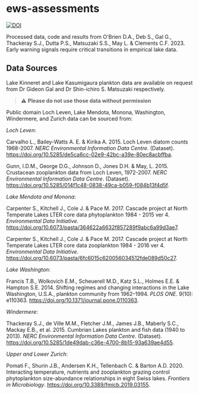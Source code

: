 # ews-assessments
[![DOI](https://zenodo.org/badge/555307206.svg)](https://zenodo.org/badge/latestdoi/555307206)

Processed data, code and results from O'Brien D.A., Deb S., Gal G., Thackeray S.J., Dutta P.S., Matsuzaki S.S., May L. & Clements C.F. 2023. Early warning signals require critical transitions in empirical lake data.

## Data Sources
Lake Kinneret and Lake Kasumigaura plankton data are available on request from Dr Gideon Gal and Dr Shin-ichiro S. Matsuzaki respectively. 
> :warning: **Please do not use those data without permission**

Public domain Loch Leven, Lake Mendota, Monona, Washington, Windermere, and Zurich data can be sourced from:

*Loch Leven*:

Carvalho L., Bailey-Watts A. E. & Kirika A. 2015. Loch Leven diatom counts 1968-2007. *NERC Environmental Information Data Centre*. (Dataset). https://doi.org/10.5285/de5ca6cc-02e9-42bc-a39e-80ec8acbffba.

Gunn, I.D.M., George D.G., Johnson D., Jones D.H. & May, L. 2015. Crustacean zooplankton data from Loch Leven, 1972-2007. *NERC Environmental Information Data Centre*. (Dataset). https://doi.org/10.5285/014f1c48-0838-49ca-b059-f084b13f4d5f.

*Lake Mendota and Monona*: 

Carpenter S., Kitchell J., Cole  J. & Pace M. 2017. Cascade project at North Temperate Lakes LTER core data phytoplankton 1984 - 2015 ver 4. *Environmental Data Initiative*. https://doi.org/10.6073/pasta/364622a6632f857289f9abc6a99d3ae7.

Carpenter S., Kitchell J., Cole  J. & Pace M. 2017. Cascade project at North Temperate Lakes LTER core data zooplankton 1984 -    2016 ver 4. *Environmental Data Initiative*. https://doi.org/10.6073/pasta/6fc6015c620056034512fde089d50c27.

*Lake Washington*: 

Francis T.B., Wolkovich E.M., Scheuerell M.D., Katz S.L., Holmes E.E. & Hampton S.E. 2014. Shifting regimes and changing interactions in the Lake Washington, U.S.A., plankton community from 1962–1994. *PLOS ONE*. 9(10): e110363. https://doi.org/10.1371/journal.pone.0110363.

*Windermere*: 

Thackeray S.J., de Ville M.M., Fletcher J.M., James J.B., Maberly S.C., Mackay E.B., et al. 2015. Cumbrian Lakes plankton and fish data (1940 to 2013). *NERC Environmental Information Data Centre*. (Dataset). https://doi.org/10.5285/1de49dab-c36e-4700-8b15-93a639ae4d55.

*Upper and Lower Zurich*: 

Pomati F., Shurin J.B., Andersen K.H., Tellenbach C. & Barton A.D. 2020. Interacting temperature, nutrients and zooplankton grazing control phytoplankton size-abundance relationships in eight Swiss lakes. *Frontiers in Microbiology*. https://doi.org/10.3389/fmicb.2019.03155.

